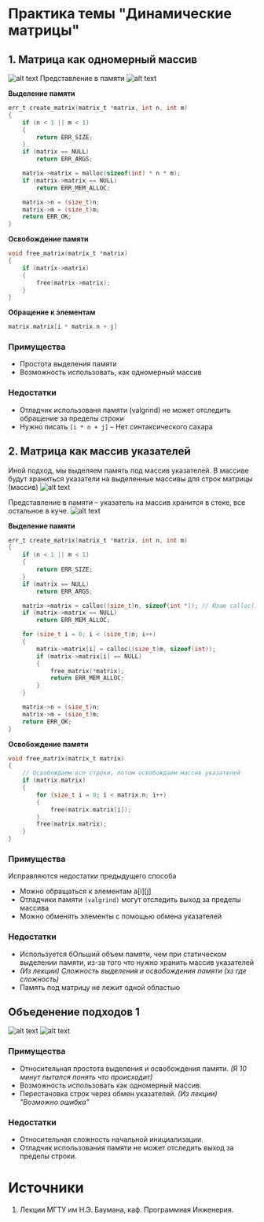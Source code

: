 # Практика темы "Динамические матрицы"

## 1. Матрица как одномерный массив
![alt text](pictures/1.png)
Представление в памяти
![alt text](pictures/2.png)

**Выделение памяти**
```c
err_t create_matrix(matrix_t *matrix, int n, int m)
{
    if (n < 1 || m < 1)
    {
        return ERR_SIZE;
    }
    if (matrix == NULL)
        return ERR_ARGS;

    matrix->matrix = malloc(sizeof(int) * n * m);
    if (matrix->matrix == NULL)
        return ERR_MEM_ALLOC;

    matrix->n = (size_t)n;
    matrix->m = (size_t)m;
    return ERR_OK;
}
```

**Освобождение памяти**
```c
void free_matrix(matrix_t *matrix)
{
    if (matrix->matrix)
    {
        free(matrix->matrix);
    }
}
```

**Обращение к элементам**
```c
matrix.matrix[i * matrix.n + j]
```

### Примущества
- Простота выделения памяти
- Возможность использовать, как одномерный массив

### Недостатки
- Отладчик использованя памяти (valgrind) не может отследить обращение за пределы строки
- Нужно писать `[i * n + j]` – Нет синтаксического сахара

## 2. Матрица как массив указателей
Иной подход, мы выделяем память под массив указателей. В массиве будут храниться указатели на выделенные массивы для строк матрицы (массив)
![alt text](pictures/3.png)

Представление в памяти – указатель на массив хранится в стеке, все остальное в куче.
![alt text](pictures/4.png)

**Выделение памяти**
```c
err_t create_matrix(matrix_t *matrix, int n, int m)
{
    if (n < 1 || m < 1)
    {
        return ERR_SIZE;
    }
    if (matrix == NULL)
        return ERR_ARGS;

    matrix->matrix = calloc((size_t)n, sizeof(int *)); // Юзаю calloc(), чтобы можно было спокойно сделать free(matrix->matrix[i])
    if (matrix->matrix == NULL)
        return ERR_MEM_ALLOC;

    for (size_t i = 0; i < (size_t)n; i++)
    {
        matrix->matrix[i] = calloc((size_t)m, sizeof(int));
        if (matrix->matrix[i] == NULL)
        {
            free_matrix(*matrix);
            return ERR_MEM_ALLOC;
        }
    }

    matrix->n = (size_t)n;
    matrix->m = (size_t)m;
    return ERR_OK;
}
```

**Освобождение памяти**
```c
void free_matrix(matrix_t matrix)
{
    // Освобождаем все строки, потом освобождаем массив указателей
    if (matrix.matrix)
    {
        for (size_t i = 0; i < matrix.n; i++)
        {
            free(matrix.matrix[i]);
        }
        free(matrix.matrix);
    }
}
```

### Примущества
Исправляются недостатки предыдущего способа
- Можно обращаться к элементам a[i][j]
- Отладчики памяти `(valgrind)` могут отследить выход за пределы массива
- Можно обменять элементы с помощью обмена указателей
### Недостатки
- Используется бОльший объем памяти, чем при статическом выделении памяти, из-за того что нужно хранить массив указателей
- *(Из лекции) Сложность выделения и освобождения памяти (хз где сложность)*
- Память под матрицу не лежит одной областью

## Объеденение подходов 1
![alt text](pictures/5.png)
![alt text](pictures/6.png)

### Примущества
- Относительная простота выделения и освобождения
памяти. *(Я 10 минут пытался понять что происходит)*
- Возможность использовать как одномерный массив.
- Перестановка строк через обмен указателей. *(Из лекции) "Возможно ошибка"*
### Недостатки
- Относительная сложность начальной инициализации.
- Отладчик использования памяти не может отследить выход
за пределы строки.

# Источники
1. Лекции МГТУ им Н.Э. Баумана, каф. Программная Инженерия.